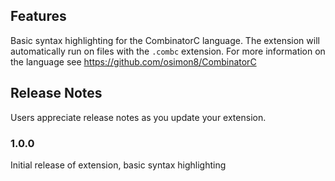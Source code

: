 ## Features

Basic syntax highlighting for the CombinatorC language. The extension will automatically run on files with the `.combc` extension. For more information on the language see https://github.com/osimon8/CombinatorC

## Release Notes

Users appreciate release notes as you update your extension.

### 1.0.0

Initial release of extension, basic syntax highlighting
